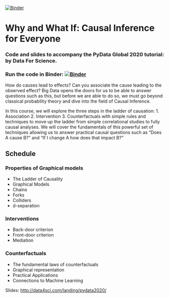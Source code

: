 [![Binder](https://mybinder.org/badge_logo.svg)](https://mybinder.org/v2/gh/DataForScience/PyData2020/master)

# Why and What If: Causal Inference for Everyone

### Code and slides to accompany the PyData Global 2020 tutorial:  by Data For Science.

### Run the code in Binder: [![Binder](https://mybinder.org/badge_logo.svg)](https://mybinder.org/v2/gh/DataForScience/PyData2020/master)

How do causes lead to effects? Can you associate the cause leading to the observed effect? Big Data opens the doors for us to be able to answer questions such as this, but before we are able to do so, we must go beyond classical probability theory and dive into the field of Causal Inference.

In this course, we will explore the three steps in the ladder of causation: 1. Association 2. Intervention 3. Counterfactuals with simple rules and techniques to move up the ladder from simple correlational studies to fully causal analyses. We will cover the fundamentals of this powerful set of techniques allowing us to answer practical causal questions such as “Does A cause B?” and “If I change A how does that impact B?”

## Schedule

### Properties of Graphical models
- The Ladder of Causality
- Graphical Models
- Chains
- Forks
- Colliders
- d-separation 

### Interventions
- Back-door criterion
- Front-door criterion
- Mediation

### Counterfactuals
- The fundamental laws of counterfactuals
- Graphical representation
- Practical Applications
- Connections to Machine Learning

Slides: http://data4sci.com/landing/pydata2020/
